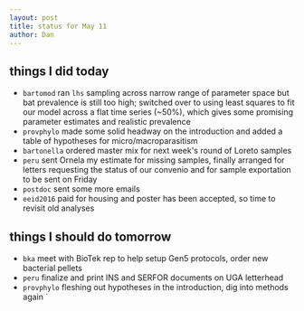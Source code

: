 ```yaml
---
layout: post
title: status for May 11
author: Dan
---
```


## things I did today
* `bartomod` ran `lhs` sampling across narrow range of parameter space but bat prevalence is still too high; switched over to using least squares to fit our model across a flat time series (~50%), which gives some promising parameter estimates and realistic prevalence
* `provphylo` made some solid headway on the introduction and added a table of hypotheses for micro/macroparasitism
* `bartonella` ordered master mix for next week's round of Loreto samples
* `peru` sent Ornela my estimate for missing samples, finally arranged for letters requesting the status of our convenio and for sample exportation to be sent on Friday
* `postdoc` sent some more emails
* `eeid2016` paid for housing and poster has been accepted, so time to revisit old analyses

## things I should do tomorrow
* `bka` meet with BioTek rep to help setup Gen5 protocols, order new bacterial pellets
* `peru` finalize and print INS and SERFOR documents on UGA letterhead
* `provphylo` fleshing out hypotheses in the introduction, dig into methods again
`

<i class='fa fa-code' style='color:pink'> </i>
